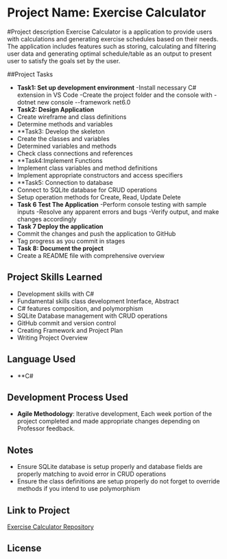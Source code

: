 # Project Name: Exercise Calculator

#Project description
Exercise Calculator is a application to provide users with calculations and generating exercise schedules based on their needs.  The application includes features such as storing, calculating and filtering user data and generating optimal schedule/table as an output to present user to satisfy the goals set by the user.


##Project Tasks
- **Task1: Set up development environment**
  -Install necessary C# extension in VS Code 
  -Create the project folder and the console with
   -dotnet new console --framework net6.0
- **Task2: Design Application**
- Create wireframe and class definitions
- Determine methods and variables
- **Task3: Develop the skeleton
- Create the classes and variables 
- Determined variables and methods
- Check class connections and references
- **Task4:Implement Functions
- Implement class variables and method definitions
- Implement appropriate constructors and access specifiers
- **Task5: Connection to database
- Connect to SQLite database for CRUD operations
- Setup operation methods for Create, Read, Update Delete
- **Task 6 Test The Application**
 -Perform console testing with sample inputs
 -Resolve any apparent errors and bugs
 -Verify output, and make changes accordingly
- **Task 7 Deploy the application**
- Commit the changes and push the application to GitHub 
- Tag progress as you commit in stages
- **Task 8: Document the project**
- Create a README file with comprehensive overview
 

## Project Skills Learned
- Development skills with C#
- Fundamental skills class development Interface, Abstract
- C# features composition, and polymorphism 
- SQLite Database management with CRUD operations
- GitHub commit and version control
- Creating Framework and Project Plan
- Writing Project Overview

## Language Used
- **C#

## Development Process Used
- **Agile Methodology**: Iterative development, Each week portion of the project completed and made appropriate changes
 depending on Professor feedback.

## Notes
- Ensure SQLite database is setup properly and database fields are properly matching to avoid error in CRUD operations
- Ensure the class definitions are setup properly do not forget to override methods if you intend to use polymorphism
## Link to Project
[Exercise Calculator Repository](https://github.com/muckay8360/CIS317-PROJECT)

## License

